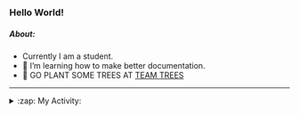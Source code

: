 ### Hello World!

##### About:
- Currently I am a student.
- 🌱 I’m learning how to make better documentation.
- 🌱 GO PLANT SOME TREES AT [TEAM TREES](https://teamtrees.org/)

---
<details>
  <summary>:zap: My Activity:</summary>
  
<!--START_SECTION:waka-->
![Code Time](http://img.shields.io/badge/Code%20Time-1%2C080%20hrs%2031%20mins-blue)

**I'm a Night 🦉** 

```text
🌞 Morning                1259 commits        ██░░░░░░░░░░░░░░░░░░░░░░░   09.02 % 
🌆 Daytime                4828 commits        █████████░░░░░░░░░░░░░░░░   34.60 % 
🌃 Evening                4105 commits        ███████░░░░░░░░░░░░░░░░░░   29.42 % 
🌙 Night                  3763 commits        ███████░░░░░░░░░░░░░░░░░░   26.97 % 
```
📅 **I'm Most Productive on Wednesday** 

```text
Monday                   2155 commits        ████░░░░░░░░░░░░░░░░░░░░░   15.44 % 
Tuesday                  1708 commits        ███░░░░░░░░░░░░░░░░░░░░░░   12.24 % 
Wednesday                3169 commits        ██████░░░░░░░░░░░░░░░░░░░   22.71 % 
Thursday                 1762 commits        ███░░░░░░░░░░░░░░░░░░░░░░   12.63 % 
Friday                   1376 commits        ██░░░░░░░░░░░░░░░░░░░░░░░   09.86 % 
Saturday                 1290 commits        ██░░░░░░░░░░░░░░░░░░░░░░░   09.24 % 
Sunday                   2495 commits        ████░░░░░░░░░░░░░░░░░░░░░   17.88 % 
```


📊 **This Week I Spent My Time On** 

```text
🔥 Editors: 
VS Code                  10 hrs 39 mins      █████████████████████████   100.00 % 

🐱‍💻 Projects: 
CSF22                    7 hrs 1 min         ████████████████░░░░░░░░░   65.81 % 
praise                   3 hrs 33 mins       ████████░░░░░░░░░░░░░░░░░   33.36 % 
os-lab                   5 mins              ░░░░░░░░░░░░░░░░░░░░░░░░░   00.83 % 
```


 Last Updated on 29/03/2023 12:08:32 UTC
<!--END_SECTION:waka-->
</details>
